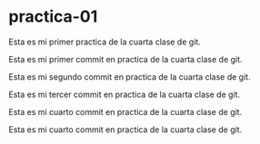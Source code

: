 # practica-01

Esta es mi primer practica de la cuarta clase de git.

Esta es mi primer commit en practica de la cuarta clase de git.

Esta es mi segundo commit en practica de la cuarta clase de git.

Esta es mi tercer commit en practica de la cuarta clase de git.

Esta es mi cuarto commit en practica de la cuarta clase de git.

Esta es mi cuarto commit en practica de la cuarta clase de git.
